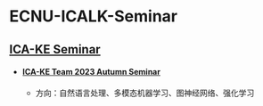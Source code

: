 # ECNU-ICALK-Seminar

## [ICA-KE Seminar](./ICA-KE/)
 * #### [ICA-KE Team 2023 Autumn Seminar](/ICA-KE/ICA-KE%20Team%202023%20Autumn%20Seminar/)
   * 方向：自然语言处理、多模态机器学习、图神经网络、强化学习
